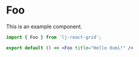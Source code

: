 # Foo

This is an example component.

```jsx
import { Foo } from 'lj-react-grid';

export default () => <Foo title="Hello dumi!" />
```

